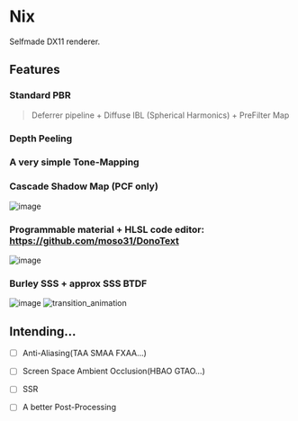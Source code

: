 # Nix

Selfmade DX11 renderer.

## Features
### Standard PBR
> Deferrer pipeline + Diffuse IBL (Spherical Harmonics) + PreFilter Map
### Depth Peeling
### A very simple Tone-Mapping
### Cascade Shadow Map (PCF only)
![image](https://github.com/moso31/Nix/assets/15684115/f3b9d70c-ebb5-4c7e-aa0f-339e62c78115)
### Programmable material + HLSL code editor: https://github.com/moso31/DonoText
![image](https://github.com/moso31/Nix/assets/15684115/70bf7f43-61eb-473a-8b7a-5a3fad1230b6)
### Burley SSS + approx SSS BTDF
![image](https://github.com/moso31/Nix/assets/15684115/82eae988-7f59-41e8-bdd1-a6b9637bb826)
![transition_animation](https://github.com/moso31/Nix/assets/15684115/d13bae94-fe1c-4c53-8d0a-be8ed776f075)

## Intending...

- [ ] Anti-Aliasing(TAA SMAA FXAA...)
- [ ] Screen Space Ambient Occlusion(HBAO GTAO...)
- [ ] SSR
- [ ] A better Post-Processing


